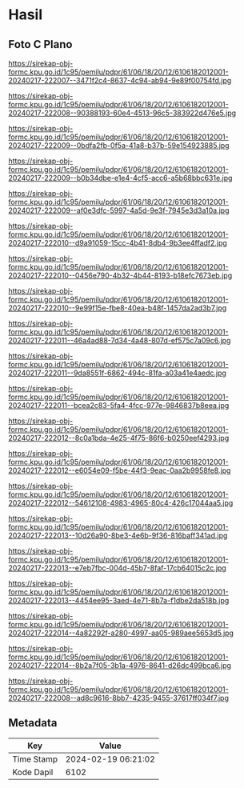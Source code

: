 # Hasil

## Foto C Plano

https://sirekap-obj-formc.kpu.go.id/1c95/pemilu/pdpr/61/06/18/20/12/6106182012001-20240217-222007--3471f2c4-8637-4c94-ab94-9e89f00754fd.jpg

https://sirekap-obj-formc.kpu.go.id/1c95/pemilu/pdpr/61/06/18/20/12/6106182012001-20240217-222008--90388193-60e4-4513-96c5-383922d476e5.jpg

https://sirekap-obj-formc.kpu.go.id/1c95/pemilu/pdpr/61/06/18/20/12/6106182012001-20240217-222009--0bdfa2fb-0f5a-41a8-b37b-59e154923885.jpg

https://sirekap-obj-formc.kpu.go.id/1c95/pemilu/pdpr/61/06/18/20/12/6106182012001-20240217-222009--b0b34dbe-e1e4-4cf5-acc6-a5b68bbc631e.jpg

https://sirekap-obj-formc.kpu.go.id/1c95/pemilu/pdpr/61/06/18/20/12/6106182012001-20240217-222009--af0e3dfc-5997-4a5d-9e3f-7945e3d3a10a.jpg

https://sirekap-obj-formc.kpu.go.id/1c95/pemilu/pdpr/61/06/18/20/12/6106182012001-20240217-222010--d9a91059-15cc-4b41-8db4-9b3ee4ffadf2.jpg

https://sirekap-obj-formc.kpu.go.id/1c95/pemilu/pdpr/61/06/18/20/12/6106182012001-20240217-222010--0456e790-4b32-4b44-8193-b18efc7673eb.jpg

https://sirekap-obj-formc.kpu.go.id/1c95/pemilu/pdpr/61/06/18/20/12/6106182012001-20240217-222010--9e99f15e-fbe8-40ea-b48f-1457da2ad3b7.jpg

https://sirekap-obj-formc.kpu.go.id/1c95/pemilu/pdpr/61/06/18/20/12/6106182012001-20240217-222011--46a4ad88-7d34-4a48-807d-ef575c7a09c6.jpg

https://sirekap-obj-formc.kpu.go.id/1c95/pemilu/pdpr/61/06/18/20/12/6106182012001-20240217-222011--9da8551f-6862-494c-81fa-a03a41e4aedc.jpg

https://sirekap-obj-formc.kpu.go.id/1c95/pemilu/pdpr/61/06/18/20/12/6106182012001-20240217-222011--bcea2c83-5fa4-4fcc-977e-9846837b8eea.jpg

https://sirekap-obj-formc.kpu.go.id/1c95/pemilu/pdpr/61/06/18/20/12/6106182012001-20240217-222012--8c0a1bda-4e25-4f75-86f6-b0250eef4293.jpg

https://sirekap-obj-formc.kpu.go.id/1c95/pemilu/pdpr/61/06/18/20/12/6106182012001-20240217-222012--e6054e09-f5be-44f3-9eac-0aa2b9958fe8.jpg

https://sirekap-obj-formc.kpu.go.id/1c95/pemilu/pdpr/61/06/18/20/12/6106182012001-20240217-222012--54612108-4983-4965-80c4-426c17044aa5.jpg

https://sirekap-obj-formc.kpu.go.id/1c95/pemilu/pdpr/61/06/18/20/12/6106182012001-20240217-222013--10d26a90-8be3-4e6b-9f36-816baff341ad.jpg

https://sirekap-obj-formc.kpu.go.id/1c95/pemilu/pdpr/61/06/18/20/12/6106182012001-20240217-222013--e7eb7fbc-004d-45b7-8faf-17cb64015c2c.jpg

https://sirekap-obj-formc.kpu.go.id/1c95/pemilu/pdpr/61/06/18/20/12/6106182012001-20240217-222013--4454ee95-3aed-4e71-8b7a-f1dbe2da518b.jpg

https://sirekap-obj-formc.kpu.go.id/1c95/pemilu/pdpr/61/06/18/20/12/6106182012001-20240217-222014--4a82292f-a280-4997-aa05-989aee5653d5.jpg

https://sirekap-obj-formc.kpu.go.id/1c95/pemilu/pdpr/61/06/18/20/12/6106182012001-20240217-222014--8b2a7f05-3b1a-4976-8641-d26dc499bca6.jpg

https://sirekap-obj-formc.kpu.go.id/1c95/pemilu/pdpr/61/06/18/20/12/6106182012001-20240217-222008--ad8c9616-8bb7-4235-9455-37617ff034f7.jpg


## Metadata

| Key        | Value               |
| ---------- | ------------------- |
| Time Stamp | 2024-02-19 06:21:02 |
| Kode Dapil | 6102                |



